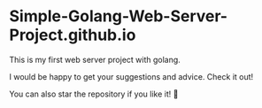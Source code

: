# Simple-Golang-Web-Server-Project.github.io

This is my first web server project with golang.

I would be happy to get your suggestions and advice. Check it out!

You can also star the repository if you like it! 🌟
